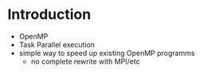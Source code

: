 # Introduction

- OpenMP
- Task Parallel execution
- simple way to speed up existing OpenMP programms
  - no complete rewrite with MPI/etc

